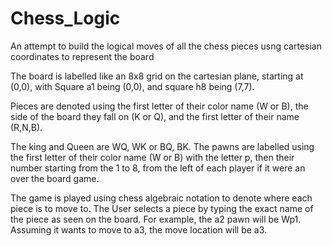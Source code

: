 # Chess_Logic
 An attempt to build the logical moves of all the chess pieces usng cartesian coordinates to represent the board
 
 The board is labelled like an 8x8 grid on the cartesian plane, starting at (0,0), with Square a1 being (0,0), and square h8 being (7,7).
 
 Pieces are denoted using the first letter of their color name (W or B), the side of the board they fall on (K or Q), and the first letter of their name (R,N,B). 
 
 The king and Queen are WQ, WK or BQ, BK. The pawns are labelled using the first letter of their color name (W or B) with the letter p, then their number starting from the 1 to 8, from the left of each player if it were an over the board game. 
 
 The game is played using chess algebraic notation to denote where each piece is to move to. The User selects a piece by typing the exact name of the piece as seen on the board. For example, the a2 pawn will be Wp1. Assuming it wants to move to a3, the move location will be a3. 

